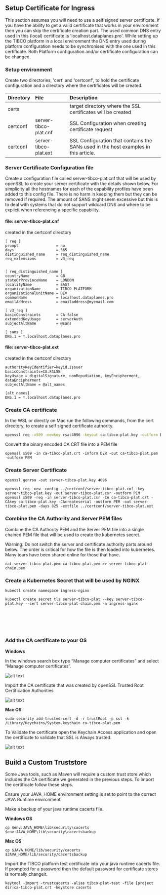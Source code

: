 ## Setup Certificate for Ingress

This section assumes you will need to use a self signed server certificate.  If you have the ability to get a valid certificate that works in your environment then you can skip the certificate creation part.
The used common DNS entry used in this (local) certificate is 'localhost.dataplanes.pro'. While setting up the TIBCO platform in a local environment the DNS entry used during platform configuration needs to be synchronised with the one used in this certificate. Both Platform configuration and/or certificate configuration can be changed.

### Setup environment

Create two directories, 'cert' and 'certconf', to hold the certificate configuration and a directory where the certificates will be created.

| Directory | File | Description |
| :---- | :---- | :---- |
| certs |  | target directory where the SSL certificates will be created |
| certconf | server-tibco-plat.cnf | SSL Configuration when creating certificate request |
| certconf | server-tibco-plat.ext | SSL Configuration that contains the SANs used in the host examples in this article. |

### Server Certificate Configuration file

Create a configuration file called server-tibco-plat.cnf that will be used by openSSL to create your server certificate with the details shown below.  For simplicity all the hostnames for each of the capability profiles have been added to this config file.  There is no harm in keeping them but they can be removed if required.   The amount of SANS might seem excessive but this is to deal with systems that do not support wildcard DNS and where to be explicit when referencing a specific capability.  

#### file: server-tibco-plat.cnf
created in the certconf directory

```
[ req ]
prompt                 = no
days                   = 365
distinguished_name     = req_distinguished_name
req_extensions         = v3_req


[ req_distinguished_name ]
countryName            = GB
stateOrProvinceName    = LONDON
localityName           = EAST
organizationName       = TIBCO PLATFORM
organizationalUnitName = DEV
commonName             = localhost.dataplanes.pro
emailAddress           = emailaddress@myemail.com

[ v3_req ]
basicConstraints       = CA:false
extendedKeyUsage       = serverAuth
subjectAltName         = @sans

[ sans ]
DNS.1 = *.localhost.dataplanes.pro
```

#### file: server-tibco-plat.ext
created in the certconf directory
```
authorityKeyIdentifier=keyid,issuer
basicConstraints=CA:FALSE
keyUsage = digitalSignature, nonRepudiation, keyEncipherment, dataEncipherment
subjectAltName = @alt_names

[alt_names]
DNS.1 = *.localhost.dataplanes.pro
```

### Create CA certificate

In the WSL or directly on Mac run the following commands, from the cert directory,  to create a self signed certificate authority.  

```bash
openssl req -x509 -newkey rsa:4096 -keyout ca-tibco-plat.key -outform DER -out ca-tibco-plat.crt -sha256 -days 3650 -nodes -subj "/C=GB/ST=LONDON/L=EAST/O=TIBCO PLATFORM TESTING/OU=DEV/CN=TIBCO Platform TEST CA"
```

Convert the binary encoded CA CRT file into a PEM file

```
openssl x509 -in ca-tibco-plat.crt -inform DER -out ca-tibco-plat.pem -outform PEM
```

### Create Server Certificate

```
openssl genrsa -out server-tibco-plat.key 4096

openssl req -new -config ../certconf/server-tibco-plat.cnf -key server-tibco-plat.key -out server-tibco-plat.csr -outform PEM
openssl x509 -req -in server-tibco-plat.csr -CA ca-tibco-plat.crt -CAkey ca-tibco-plat.key -CAcreateserial -outform PEM -out server-tibco-plat.pem -days 825 -extfile ../certconf/server-tibco-plat.ext
```

### Combine the CA Authority and Server PEM files 

Combine the CA Authority PEM and the Server PEM file into a single chained PEM file that will be used to create the kubernetes secret.

Warning:  Do not switch the server and certificate authority parts around below.  The order is critical for how the file is then loaded into kubernetes.  Many tears have been shared online for those that have.  

```
cat server-tibco-plat.pem ca-tibco-plat.pem >> server-tibco-plat-chain.pem
```

### Create a Kubernetes Secret that will be used by NGINX

```
kubectl create namespace ingress-nginx
```

```
kubectl create secret tls server-tibco-plat --key server-tibco-plat.key --cert server-tibco-plat-chain.pem -n ingress-nginx
```


<br><br>
---

### Add the CA certificate to your OS

**Windows**

In the windows search box type “Manage computer certificates” and select “Manage computer certificates”.  

![alt text](images/ca_windows_1.png)

Import the CA certificate that was created by openSSL  Trusted Root Certification Authorities

![alt text](images/ca_windows_2.png)



**Mac OS**

```
sudo security add-trusted-cert -d -r trustRoot -p ssl -k /Library/Keychains/System.keychain ca-tibco-plat.pem
```

To Validate the certificate open the Keychain Access application and open the certificate to validate that SSL is Always trusted. 

![alt text](images/ca_mac_1.png)

## Build a Custom Truststore 

Some Java tools, such as Maven will require a custom trust store which includes the CA certificate we generated in the previous steps.  To import the certificate follow these steps.

Ensure your JAVA\_HOME environment setting is set to point to the correct JAVA Runtime environment

Make a backup of your java runtime cacerts file.

**Windows OS**

```
cp $env:JAVA_HOME\lib\security\cacerts 
$env:JAVA_HOME\lib\security\cacertsbackup
```

**Mac OS**

```
cp $JAVA_HOME/lib/security/cacerts  $JAVA_HOME/lib/security/cacertsbackup
```

Import the TIBCO platform test certificate into your java runtime cacerts file.   If prompted for a password then the default password for certificate stores is normally changeit.  

```
keytool -import -trustcacerts -alias tibco-plat-test -file [project dir]ca-tibco-plat.crt -keystore cacerts
```
